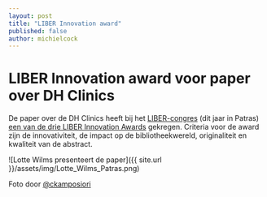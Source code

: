 ```yaml
---
layout: post
title: "LIBER Innovation award"
published: false
author: michielcock
---
```

# LIBER Innovation award voor paper over DH Clinics

De paper over de DH Clinics heeft bij het [LIBER-congres](liber2017.lis.upatras.gr) (dit jaar in Patras) [een van de drie LIBER Innovation Awards](http://liber2017.lis.upatras.gr/liber-award/) gekregen. Criteria voor de award zijn de innovativiteit, de impact op de bibliotheekwereld, originaliteit en kwaliteit van de abstract.

![Lotte Wilms presenteert de paper]({{ site.url }}/assets/img/Lotte_Wilms_Patras.png)

Foto door [@ckamposiori](https://twitter.com/CKamposiori)
